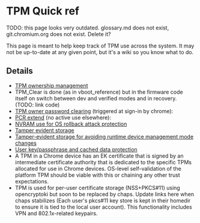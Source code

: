 # TPM Quick ref

TODO: this page looks very outdated. glossary.md does not exist,
git.chromium.org does not exist. Delete it?

This page is meant to help keep track of TPM use across the system. It may not
be up-to-date at any given point, but it's a wiki so you know what to do.

## Details

*   [TPM ownership management](http://git.chromium.org/gitweb/?p=chromiumos/platform/cryptohome.git;a=blob;f=README.tpm)
*   TPM_Clear is done (as in vboot_reference) but in the firmware code itself on
    switch between dev and verified modes and in recovery.  (TODO: link code)
*   [TPM owner password clearing](http://git.chromium.org/gitweb/?p=chromium/chromium.git;a=blob;f=chrome/browser/chromeos/login/login_utils.cc;h=9c4564e074c650bd91c27243c589d603740793bb;hb=HEAD#l861)
    (triggered at sign-in by chrome):
*   [PCR extend](http://git.chromium.org/gitweb/?p=chromiumos/platform/vboot_reference.git;a=blob;f=firmware/lib/tpm_bootmode.c)
    (no active use elsewhere):
*   [NVRAM use for OS rollback attack protection](http://git.chromium.org/gitweb/?p=chromiumos/platform/vboot_reference.git;a=blob;f=firmware/lib/rollback_index.c)
*   [Tamper evident storage](http://git.chromium.org/gitweb/?p=chromiumos/platform/cryptohome.git;a=blob;f=README.lockbox)
*   [Tamper-evident storage for avoiding runtime device management mode changes](http://git.chromium.org/gitweb/?p=chromium/chromium.git;a=blob;f=chrome/browser/chromeos/login/enrollment/enterprise_enrollment_screen.cc)
*   [User key/passphrase and cached data protection](http://git.chromium.org/gitweb/?p=chromiumos/platform/cryptohome.git;a=blob;f=README.homedirs)
*   A TPM in a Chrome device has an EK certificate that is signed by an
    intermediate certificate authority that is dedicated to the specific TPMs
    allocated for use in Chrome devices. OS-level self-validation of the
    platform TPM should be viable with this or chaining any other trust
    expectations.
*   TPM is used for per-user certificate storage (NSS+PKCS#11) using
    opencryptoki but soon to be replaced by chaps. Update links here when chaps
    stabilizes (Each user's pkcs#11 key store is kept in their homedir to ensure
    it is tied to the local user account). This functionality includes VPN and
    802.1x-related keypairs.

